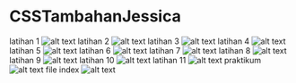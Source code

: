 # CSSTambahanJessica
latihan 1
![alt text](https://github.com/KadekJ/CSSTambahanJessica/blob/master/latihan%201.jpg)
latihan 2
![alt text](https://github.com/KadekJ/CSSTambahanJessica/blob/master/latihan%202.jpg)
latihan 3
![alt text](https://github.com/KadekJ/CSSTambahanJessica/blob/master/latihan%203.jpg)
latihan 4
![alt text](https://github.com/KadekJ/CSSTambahanJessica/blob/master/latihan%204.jpg)
latihan 5
![alt text](https://github.com/KadekJ/CSSTambahanJessica/blob/master/latihan%205.jpg)
latihan 6
![alt text](https://github.com/KadekJ/CSSTambahanJessica/blob/master/latihan%206.jpg)
latihan 7
![alt text](https://github.com/KadekJ/CSSTambahanJessica/blob/master/latihan%207.jpg)
latihan 8
![alt text](https://github.com/KadekJ/CSSTambahanJessica/blob/master/latihan%208.jpg)
latihan 9
![alt text](https://github.com/KadekJ/CSSTambahanJessica/blob/master/latihan%209.jpg)
latihan 10
![alt text](https://github.com/KadekJ/CSSTambahanJessica/blob/master/latihan%2010.jpg)
latihan 11
![alt text](https://github.com/KadekJ/CSSTambahanJessica/blob/master/latihan%2011.jpg)
praktikum
![alt text](https://github.com/KadekJ/CSSTambahanJessica/blob/master/praktikum.jpg)
file index
![alt text](https://github.com/KadekJ/CSSTambahanJessica/blob/master/fileIndex1.jpg)
